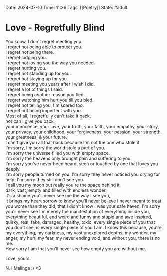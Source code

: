 Date: 2024-07-10
Time: 11:26
Tags: [[Poetry]]
State: #adult 
# Love - Regretfully Blind

You know, I don't regret meeting you.  
I regret not being able to protect you.  
I regret not being there.  
I regret judging you.  
I regret not loving you the way you needed.  
I regret hurting you.  
I regret not standing up for you.  
I regret not staying up for you.  
I regret meeting you years after I wish I did.  
I regret a lot of things I said.  
I regret being another reason you fled.  
I regret watching him hurt you till you bled.  
I regret not telling you, I'm scared too.  
I regret not being imperfect with you.  
Most of all, I regretfully can't take it back,  
nor can I give you back,  
your innocence, your love, your truth, your faith, your empathy, your story, your privacy, your childhood, your forgiveness, your passion, your strength, your greatness, & your future.  
I can't give you all that back because I'm not the one who stole it.  
I'm sorry, I'm sorry the world stole a part of you.  
I'm sorry the universe filled you with empty space.  
I'm sorry the heavens only brought pain and suffering to you.  
I'm sorry you've never been heard, seen or touched by one that loves you deeply.  
I'm sorry people turned on you. I'm sorry they never noticed you crying for help. I'm sorry they still don't see you.  
I call you my moon but really you're the space behind it,  
dark, vast, empty and filled with endless wonder.  
it's a shame you'll never see me the way I see you,  
it brings my heart sorrow to know you'll never believe I never meant to treat you worse than they did, that I didn't know I was your safe haven, I'm sorry you'll never see I'm merely the manifestation of everything inside you, everything beautiful, and weird and funny and stupid and awe inspired, quirky, real, fake, damaged, healthy, toxic, every single piece of you that you don't see, is every single piece of you I am. I know this because, you're my everything, my darkness, my vast unexplored depths, my wonder, my anger, my hurt, my fear, my never ending void, and without you, there is no me.  
How sorry I am that you'll never see how empty you are without me.  
  
  
Love, yours  
  
N. I Malinga :) <3
